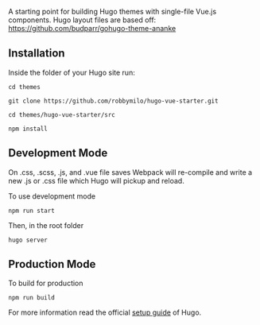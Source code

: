A starting point for building Hugo themes with single-file Vue.js components. Hugo layout files are based off: https://github.com/budparr/gohugo-theme-ananke

## Installation

Inside the folder of your Hugo site run:

```console
cd themes
```
```console
git clone https://github.com/robbymilo/hugo-vue-starter.git
```
```console
cd themes/hugo-vue-starter/src
```
```console
npm install
```

## Development Mode

On .css, .scss, .js, and .vue file saves Webpack will re-compile and write a new .js or .css file which Hugo will pickup and reload.

To use development mode

```console
npm run start
```

Then, in the root folder

```console
hugo server
```

## Production Mode

To build for production

```console
npm run build
```

For more information read the official [setup guide](//gohugo.io/overview/installing/) of Hugo.